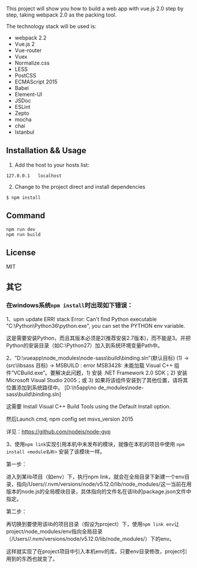 This project will show you how to build a web app with vue.js 2.0 step by step, taking webpack 2.0 as the packing tool.

The technology stack will be used is:

- webpack 2.2
- Vue.js 2
- Vue-router
- Vuex
- Normalize.css
- LESS
- PostCSS
- ECMAScript 2015
- Babel
- Element-UI
- JSDoc
- ESLint
- Zepto
- mocha
- chai
- Istanbul

## Installation && Usage

1. Add the host to your hosts list:

```
127.0.0.1	localhost
```

2. Change to the project direct and install dependencies

```
$ npm install
```

## Command

```
npm run dev
npm run build
```
## License

MIT

## 其它

### 在windows系统`npm install`时出现如下错误：

1、upm update ERR! stack Error: Can't find Python executable "C:\Python\Python36\python.exe", you can set the PYTHON env variable.

这是需要安装Python，而且其版本必须是2(推荐安装2.7版本)，而不能是3。并把Python的安装目录（如C:\Python27）加入到系统环境变量Path中。

2、“D:\vueapp\node_modules\node-sass\build\binding.sln”(默认目标) (1) ->
  (_src_\libsass 目标) ->
    MSBUILD : error MSB3428: 未能加载 Visual C++ 组件“VCBuild.exe”。要解决此问题，1) 安装 .NET Framework 2.0 SDK；2) 安装 Microsoft Visual Studio 2005；或 3) 如果将该组件安装到了其他位置，请将其位置添加到系统路径中。 [D:\h5app\no
  de_modules\node-sass\build\binding.sln]

这需要 Install Visual C++ Build Tools using the Default Install option.

然后Launch cmd, npm config set msvs_version 2015

详见：https://github.com/nodejs/node-gyp

3、使用`npm link`实现引用本机中未发布的模块，就像在本机的项目中使用 `npm install <module名称>` 安装了该模块一样。

第一步：

进入到某lib项目（如env）下，执行npm link，就会在全局目录下新建一个env目录，指向/Users/<yourusername>/.nvm/versions/node/v5.12.0/lib/node_modules/这一当前在用版本的node.js的全局模块目录，具体指向的文件名在该lib的package.json文件中指定。

第二步：

再切换到要使用该lib的项目目录（假设为project）下，使用`npm link env`让project/node_modules/env指向全局目录（/Users/<yourusername>/.nvm/versions/node/v5.12.0/lib/node_modules/）下的env。

这样就实现了在project项目中引入本机env的库，只要env目录修改，project引用到的东西也就变了。



